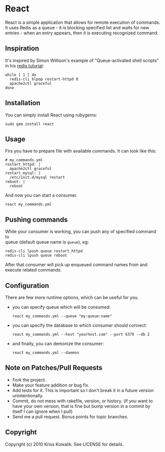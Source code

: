 # React

React is a simple application that allows for remote execution of commands.
It uses Redis as a queue - it is blocking specified list and waits for new 
entries - when an entry appears, then it is executing recognized command.

## Inspiration

It's inspired by Simon Willison's example of "Queue-activated shell scripts"
in his [redis tutorial](http://simonwillison.net/static/2010/redis-tutorial/):

    while [ 1 ] do
      redis-cli blpop restart-httpd 0
      apache2ctl graceful
    done

## Installation

You can simply install React using rubygems:

    sudo gem install react

## Usage

Firs you have to prepare file with available commands. It can look like this: 

    # my_commands.yml
    restart_httpd: |
      apache2ctl graceful
    restart_mysql: |
      /etc/init.d/mysql restart
    reboot: |
      reboot
   
And now you can start a consumer. 

    react my_commands.yml

## Pushing commands

While your consumer is working, you can push any of specified command to  
queue (default queue name is `queue`), eg:

    redis-cli lpush queue restart_httpd
    redis-cli lpush queue reboot

After that consumer will pick up enqueued command names from and execute 
related commands. 

## Configuration
  
There are few more runtime options, which can be useful for you. 

* you can specify queue which will be consumed:

      react my_commands.yml --queue "my:queue:name"

* you can specify the database to which consumer should connect:

      react my_commands.yml --host "yourhost.com" --port 6379 --db 2

* and finally, you can demonize the consumer:

      react my_commands.yml --daemon
      
## Note on Patches/Pull Requests
 
* Fork the project.
* Make your feature addition or bug fix.
* Add tests for it. This is important so I don't break it in a
  future version unintentionally.
* Commit, do not mess with rakefile, version, or history.
  (if you want to have your own version, that is fine but bump version in a commit by itself I can ignore when I pull)
* Send me a pull request. Bonus points for topic branches.

## Copyright

Copyright (c) 2010 Kriss Kowalik. See LICENSE for details.    
